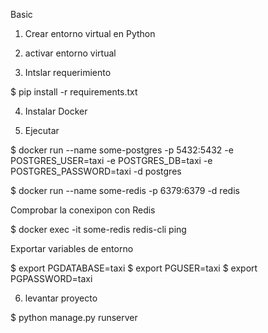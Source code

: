 Basic

1. Crear entorno virtual en Python

2. activar entorno virtual

3. Intslar requerimiento

$ pip install -r requirements.txt

4. Instalar Docker

5. Ejecutar

$ docker run --name some-postgres -p 5432:5432 -e POSTGRES_USER=taxi -e POSTGRES_DB=taxi -e POSTGRES_PASSWORD=taxi -d postgres

$ docker run --name some-redis -p 6379:6379 -d redis

Comprobar la conexipon con Redis

$ docker exec -it some-redis redis-cli ping

Exportar variables de entorno

$ export PGDATABASE=taxi
$ export PGUSER=taxi
$ export PGPASSWORD=taxi

6. levantar proyecto

$ python manage.py runserver
